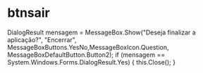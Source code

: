 # btnsair

DialogResult mensagem = MessageBox.Show("Deseja finalizar a aplicação?", "Encerrar", MessageBoxButtons.YesNo,MessageBoxIcon.Question, MessageBoxDefaultButton.Button2);
if (mensagem == System.Windows.Forms.DialogResult.Yes)
{
 this.Close();
}
